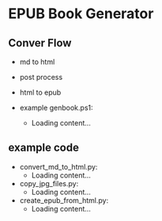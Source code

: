 # EPUB Book Generator

## Conver Flow

* md to html
* post process
* html to epub

* example genbook.ps1:
  * <div class="load_as_code_session" data-url="genbook.ps1">Loading content...</div>

<script src="https://posetmage.com/cdn/js/LoadAsCodeSession.js"></script>


## example code

* convert_md_to_html.py:
  * <div class="load_as_code_session" data-url="convert_md_to_html.py">Loading content...</div>
* copy_jpg_files.py:
  * <div class="load_as_code_session" data-url="copy_jpg_files.py">Loading content...</div>
* create_epub_from_html.py:
  * <div class="load_as_code_session" data-url="create_epub_from_html.py">Loading content...</div>